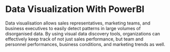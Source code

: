 # Data Visualization With PowerBI
Data visualisation allows sales representatives, marketing teams, and business executives to easily detect patterns in large volumes of disorganised data. By using visual data discovery tools, organizations can effectively keep track of not just sales performance, but team and personnel performances, business conditions, and marketing trends as well.


